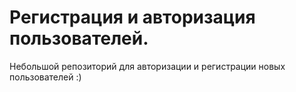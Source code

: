 # Регистрация и авторизация пользователей.


Небольшой репозиторий для авторизации и регистрации новых пользователей :)
